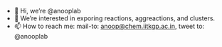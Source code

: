 - 👋 Hi, we’re @anooplab
- 👀 We’re interested in exporing reactions, aggreactions, and clusters.
- 📫 How to reach me: mail-to: anoop@chem.iitkgp.ac.in, tweet to: @anooplab

<!---
anooplab/anooplab is a ✨ special ✨ repository because its `README.md` (this file) appears on your GitHub profile.
You can click the Preview link to take a look at your changes.
--->
